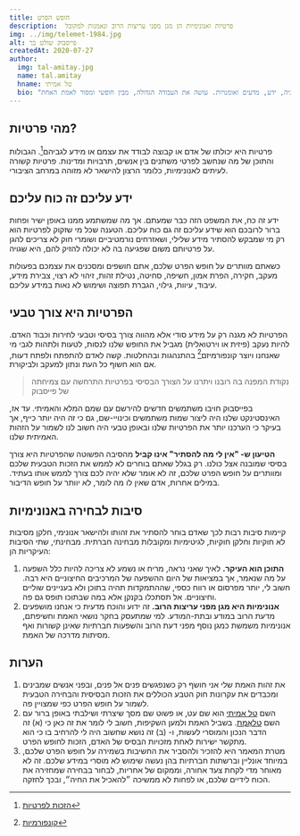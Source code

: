 ```yaml
---
title: חופש הפרט
description:  פרטיות ואנונימיות הן מגן מפני עריצות הרוב ונאמנות למקובל
img: ../img/telemet-1984.jpg
alt: פייסבוק שולט בך
createdAt: 2020-07-27
author:
  img: tal-amitay.jpg
  name: tal.amitay
  hname: טל אמיתי
  bio: "וולונטריסט ערני, איש טכנולוגיה, ידע, מדעים ואומנויות. עושה את העבודה הגדולה, מבין חופשי ומסור לאמת האחת."
---
```


## מהי פרטיות?
פרטיות היא יכולתו של אדם או קבוצה לבודד את עצמם או מידע לגביהם[^1]. הגבולות והתוכן של מה שנחשב לפרטי משתנים בין אנשים, תרבויות ומדינות. פרטיות קשורה לעיתים לאנונימיות, כלומר הרצון להישאר לא מזוהה במרחב הציבורי.

## ידע עליכם זה כוח עליכם
ידע זה כח, את המשפט הזה כבר שמעתם. אך מה שמשתמע ממנו באופן ישיר ופחות ברור לרובכם הוא שידע עליכם זה גם כוח עליכם.  הטענה שכל מי שזקוק לפרטיות הוא רק מי שמבקש להסתיר מידע שלילי, ושאזרחים נורמטיביים ושומרי חוק לא צריכים להגן על פרטיותם משום שפגיעה בה לא יכולה להזיק להם, היא שגויה.

כשאתם מוותרים על חופש הפרט שלכם,  אתם חושפים ומסכנים את עצמכם בפעולות מעקב, חקירה, הפרת אמון, חשיפה, סחיטה, נטילת זהות, זיהוי לא רצוי, צבירת מידע, עיבוד, עיוות, גילוי, הגברת תפוצה ושימוש לא נאות במידע עליכם.

## הפרטיות היא צורך טבעי
הפרטיות לא מגנה רק על מידע סודי אלא מהווה צורך בסיסי וטבעי לחירות וכבוד האדם. להיות נעקב (פיזית או וירטואלית) מגביל את החופש שלנו לנסות, לטעות ולתהות לגבי מי שאנחנו ויוצר קונפורמיזם[^2] בהתנהגות ובהחלטות. קשה לאדם להתפתח ולפתח דעות, אם הוא חשוף כל העת ונתון למעקב ולביקורת.

> נקודת המפנה בה רובנו ויתרנו על הצורך הבסיסי בפרטיות התרחשה עם צמיחתה של פייסבוק

בפייסבוק חויבו משתמשים חדשים להירשם עם שמם המלא והאמיתי. עד אז, האינסטינקט שלנו היה ליצור שמות משתמשים וכינויי-שם, גם כי זה היה יותר כייף, אך בעיקר כי הערכנו יותר את הפרטיות שלנו ובאופן טבעי היה חשוב לנו לשמור על הזהות האמיתית שלנו.

**הטיעון ש- "אין לי מה להסתיר" אינו קביל** מהסיבה הפשוטה שהפרטיות היא צורך בסיסי שמובנה אצל כולנו. רק בגלל שאתם בוחרים לא לממש את הזכות הטבעית שלכם ומוותרים על חופש הפרט שלכם, זה לא אומר שלא יהיה לכם צורך לממש אותו בעתיד. במילים אחרות,  אדם שאין לו מה לומר, לא יוותר על חופש הדיבור.


## סיבות לבחירה באנונימיות
קיימות סיבות רבות לכך שאדם בוחר להסתיר את זהותו ולהישאר אנונימי, חלקן מסיבות לא חוקיות וחלקן חוקיות, לגיטימיות ומקובלות מבחינה חברתית. מבחינתי, שתי הסיבות העיקריות הן:

1. **התוכן הוא העיקר.** לאיך שאני נראה, מריח או נשמע לא צריכה להיות כלל השפעה על מה שנאמר, אך במציאות של היום ההשפעה של המרכיבים החיצוניים היא רבה. חשוב לי, יותר מפרסום או רווח כספי, שההתמקדות תהיה בתוכן ולא בעניינים שוליים וחיצוניים. אל תסתכלו בקנקן אלא במה שבתוכו תופס גם פה.
2. **אנונימיות היא מגן מפני עריצות הרוב.** זה ידוע והוכח מדעית כי אנחנו מושפעים מדעת הרוב במודע ובתת-המודע. למי שמתעסק בחקר נושאי האמת וחשיפתם, אנונימיות משמשת כמגן נוסף מפני דעת הרוב והשפעות חברתיות שאינן קשורות ואף מסיתות מדרכה של האמת. 

## הערות
1. את זהות האמת שלי אני חושף רק כשנפגשים פנים אל פנים, ובפני אנשים שמבינים ומכבדים את עקרונות חוק הטבע הכוללים את הזכות הבסיסית והבחירה הטבעית לשמור על חופש הפרט כפי שמצויין פה.
2. השם [טל אמיתי](../tal.amitay/) הוא שם עט, או פשוט שם מסך שיצרתי ושילבתי באופן ברור עם השם [טלאֱמֶת](../tal.amitay/info). בשביל האמת ולמען השקיפות, חשוב לי לומר את זה כאן כי (א) זה הדבר הנכון והמוסרי לעשות, ו- (ב) זה נושא שחשוב היה לי להרחיב בו כי הוא מתקשר ישירות לאחת מזכויות הבסיס של האדם, הזכות לחופש הפרט.
3. מטרת המאמר היא להזכיר ולהסביר את החשיבות בשמירה על חופש הפרט שלכם, במיוחד אונליין וברשתות חברתיות בהן נעשה שימוש לא מוסרי במידע שלכם. זה לא מאוחר מדי לקחת צעד אחורה, וממקום של אחריות, לבחור בבחירה שמחזירה את הכוח לידיים שלכם, או לפחות לא ממשיכה ״להאכיל את החיה״, ובכך לחזקה. 


[^1]: [הזכות לפרטיות](https://he.wikipedia.org/wiki/%D7%94%D7%96%D7%9B%D7%95%D7%AA_%D7%9C%D7%A4%D7%A8%D7%98%D7%99%D7%95%D7%AA)
[^2]: [קונפורמיות](https://he.wikipedia.org/wiki/%D7%A7%D7%95%D7%A0%D7%A4%D7%95%D7%A8%D7%9E%D7%99%D7%95%D7%AA)
<!-- [^3]: [ע״פ חוק טבע ועקרון המשיכה](../tal.amitay/natural-law) -->
<!-- <info-box>
  <template #info-box>
    מצאת טעות או רוצה לתרום לעריכה? הקוד פתוח ב- GitHub
  </template>
</info-box> -->
